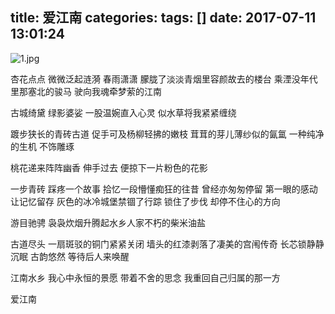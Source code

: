 title: 爱江南
categories: 
tags: []
date: 2017-07-11 13:01:24
---
![1.jpg][1]

杏花点点 微微泛起涟漪
春雨潇潇 朦胧了淡淡青烟里容颜故去的楼台
乘湮没年代里那塞北的骏马
驶向我魂牵梦萦的江南

古城绮黛 绿影婆娑
一股温婉直入心灵
似水草将我紧紧缠绕

踱步狭长的青砖古道
促手可及杨柳轻拂的嫩枝
茸茸的芽儿薄纱似的氤氲
一种纯净的生机 不饰雕琢

桃花递来阵阵幽香
伸手过去
便掠下一片粉色的花影

一步青砖 踩疼一个故事
拾忆一段懵懂痴狂的往昔
曾经亦匆匆停留
第一眼的感动让记忆留存
灰色的冰冷城堡禁锢了行踪
锁住了步伐
却停不住心的方向

游目驰骋
袅袅炊烟升腾起水乡人家不朽的柴米油盐

古道尽头
一扇斑驳的铜门紧紧关闭
墙头的红漆剥落了凄美的宫闱传奇
长芯锁静静沉眠
古韵悠然 等待后人来唤醒

江南水乡
我心中永恒的景愿
带着不舍的思念
我重回自己归属的那一方

爱江南


  [1]: http://literature.ghostsf.com/usr/uploads/2017/07/1564739039.jpg
